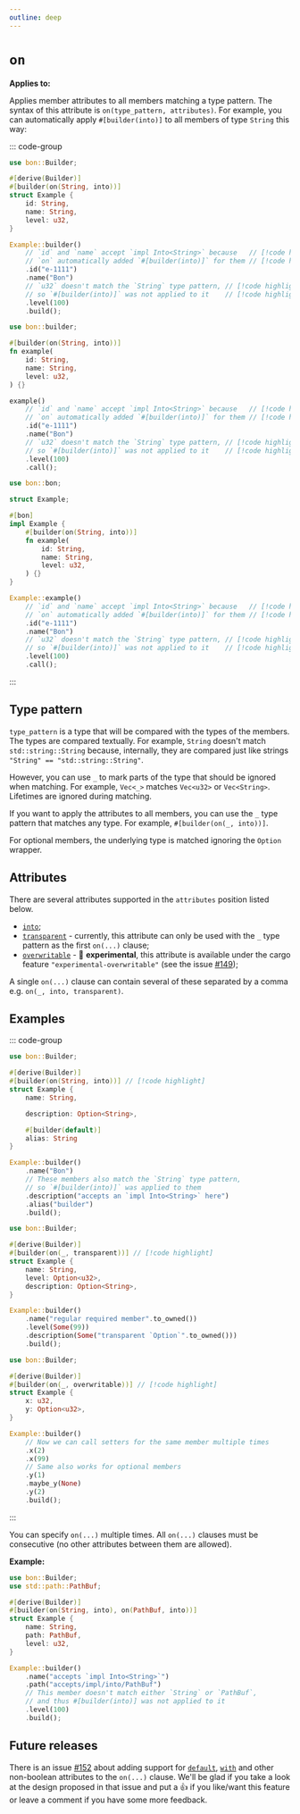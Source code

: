 ```yaml
---
outline: deep
---
```


# `on`

**Applies to:** <Badge text="structs"/> <Badge text="free functions"/> <Badge text="associated methods"/>

Applies member attributes to all members matching a type pattern. The syntax of this attribute is `on(type_pattern, attributes)`. For example, you can automatically apply `#[builder(into)]` to all members of type `String` this way:

::: code-group

```rust [Struct]
use bon::Builder;

#[derive(Builder)]
#[builder(on(String, into))]
struct Example {
    id: String,
    name: String,
    level: u32,
}

Example::builder()
    // `id` and `name` accept `impl Into<String>` because   // [!code highlight]
    // `on` automatically added `#[builder(into)]` for them // [!code highlight]
    .id("e-1111")
    .name("Bon")
    // `u32` doesn't match the `String` type pattern, // [!code highlight]
    // so `#[builder(into)]` was not applied to it    // [!code highlight]
    .level(100)
    .build();
```

```rust [Free function]
use bon::builder;

#[builder(on(String, into))]
fn example(
    id: String,
    name: String,
    level: u32,
) {}

example()
    // `id` and `name` accept `impl Into<String>` because   // [!code highlight]
    // `on` automatically added `#[builder(into)]` for them // [!code highlight]
    .id("e-1111")
    .name("Bon")
    // `u32` doesn't match the `String` type pattern, // [!code highlight]
    // so `#[builder(into)]` was not applied to it    // [!code highlight]
    .level(100)
    .call();
```

```rust [Associated method]
use bon::bon;

struct Example;

#[bon]
impl Example {
    #[builder(on(String, into))]
    fn example(
        id: String,
        name: String,
        level: u32,
    ) {}
}

Example::example()
    // `id` and `name` accept `impl Into<String>` because   // [!code highlight]
    // `on` automatically added `#[builder(into)]` for them // [!code highlight]
    .id("e-1111")
    .name("Bon")
    // `u32` doesn't match the `String` type pattern, // [!code highlight]
    // so `#[builder(into)]` was not applied to it    // [!code highlight]
    .level(100)
    .call();
```

:::

## Type pattern

`type_pattern` is a type that will be compared with the types of the members. The types are compared textually. For example, `String` doesn't match `std::string::String` because, internally, they are compared just like strings `"String" == "std::string::String"`.

However, you can use `_` to mark parts of the type that should be ignored when matching. For example, `Vec<_>` matches `Vec<u32>` or `Vec<String>`. Lifetimes are ignored during matching.

If you want to apply the attributes to all members, you can use the `_` type pattern that matches any type. For example, `#[builder(on(_, into))]`.

For optional members, the underlying type is matched ignoring the `Option` wrapper.

## Attributes

There are several attributes supported in the `attributes` position listed below.

- [`into`](../member/into);
- [`transparent`](../member/transparent) - currently, this attribute can only be used with the `_` type pattern as the first `on(...)` clause;
- [`overwritable`](../member/overwritable) - 🔬 **experimental**, this attribute is available under the cargo feature `"experimental-overwritable"` (see the issue [#149](https://github.com/elastio/bon/issues/149));

A single `on(...)` clause can contain several of these separated by a comma e.g. `on(_, into, transparent)`.

## Examples

::: code-group

```rust [into]
use bon::Builder;

#[derive(Builder)]
#[builder(on(String, into))] // [!code highlight]
struct Example {
    name: String,

    description: Option<String>,

    #[builder(default)]
    alias: String
}

Example::builder()
    .name("Bon")
    // These members also match the `String` type pattern,
    // so `#[builder(into)]` was applied to them
    .description("accepts an `impl Into<String>` here")
    .alias("builder")
    .build();
```

```rust [transparent]
use bon::Builder;

#[derive(Builder)]
#[builder(on(_, transparent))] // [!code highlight]
struct Example {
    name: String,
    level: Option<u32>,
    description: Option<String>,
}

Example::builder()
    .name("regular required member".to_owned())
    .level(Some(99))
    .description(Some("transparent `Option`".to_owned()))
    .build();
```

```rust [overwritable]
use bon::Builder;

#[derive(Builder)]
#[builder(on(_, overwritable))] // [!code highlight]
struct Example {
    x: u32,
    y: Option<u32>,
}

Example::builder()
    // Now we can call setters for the same member multiple times
    .x(2)
    .x(99)
    // Same also works for optional members
    .y(1)
    .maybe_y(None)
    .y(2)
    .build();
```


:::

You can specify `on(...)` multiple times. All `on(...)` clauses must be consecutive (no other attributes between them are allowed).

**Example:**

```rust
use bon::Builder;
use std::path::PathBuf;

#[derive(Builder)]
#[builder(on(String, into), on(PathBuf, into))]
struct Example {
    name: String,
    path: PathBuf,
    level: u32,
}

Example::builder()
    .name("accepts `impl Into<String>`")
    .path("accepts/impl/into/PathBuf")
    // This member doesn't match either `String` or `PathBuf`,
    // and thus #[builder(into)] was not applied to it
    .level(100)
    .build();
```

## Future releases

There is an issue [#152](https://github.com/elastio/bon/issues/152) about adding support for [`default`](../member/default.md), [`with`](../member/with) and other non-boolean attributes to the `on(...)` clause. We'll be glad if you take a look at the design proposed in that issue and put a 👍 if you like/want this feature or leave a comment if you have some more feedback.
